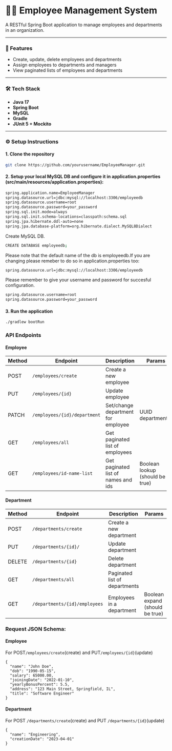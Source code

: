 # 🧑‍💼 Employee Management System

A RESTful Spring Boot application to manage employees and departments in an organization. 

---

### 🚀 Features

- Create, update, delete employees and departments
- Assign employees to departments and managers
- View paginated lists of employees and departments

---

### 🛠️ Tech Stack

- **Java 17**
- **Spring Boot**
- **MySQL**
- **Gradle**
- **JUnit 5 + Mockito**

---

### ⚙️ Setup Instructions

#### 1. Clone the repository
```bash
git clone https://github.com/yourusername/EmployeeManager.git
```
#### 2. Setup your local MySQL DB and configure it in application.properties (src/main/resources/application.properties):
```bash
spring.application.name=EmployeeManager
spring.datasource.url=jdbc:mysql://localhost:3306/employeedb
spring.datasource.username=root
spring.datasource.password=your_password
spring.sql.init.mode=always
spring.sql.init.schema-locations=classpath:schema.sql
spring.jpa.hibernate.ddl-auto=none
spring.jpa.database-platform=org.hibernate.dialect.MySQL8Dialect
```
Create MySQL DB.
```bash
CREATE DATABASE employeedb;
```
Please note that the default name of the db is employeedb.If you are changing please remeber to do so in application.properties too:
```bash
spring.datasource.url=jdbc:mysql://localhost:3306/employeedb
```
Please remember to give your username and password for succesful configuration.
```bash
spring.datasource.username=root
spring.datasource.password=your_password
```
#### 3. Run the application
```bash
./gradlew bootRun
```
### API Endpoints
#### Employee
| Method | Endpoint                     | Description                         | Params                           |
| ------ | ---------------------------- | -------------------------------     |--------------------------------- |
| POST   | `/employees/create`          | Create a new employee               |                                  |
| PUT    | `/employees/{id}`            | Update employee                     |                                  |
| PATCH  | `/employees/{id}/department` | Set/change department for employee  | UUID departmentId                |
| GET    | `/employees/all`             | Get paginated list of employees     |                                  | 
| GET    | `/employees/id-name-list`    | Get paginated list of names and ids | Boolean lookup (should be true)  |

#### Department
| Method | Endpoint                      | Description                   | Params                           |
| ------ | --------------------------    | ----------------------------- |-------------------------         |
| POST   | `/departments/create`         | Create a new department       |                                  |
| PUT    | `/departments/{id}/`          | Update department             |                                  |
| DELETE | `/departments/{id}`           | Delete department             |                                  |
| GET    | `/departments/all`            | Paginated list of departments |                                  |
| GET    | `/departments/{id}/employees` | Employees in a department     | Boolean expand (should be true)  |

### Request JSON Schema:
#### Employee
For POST`/employees/create`(create) and PUT`/employees/{id}`(update)
```
{
  "name": "John Doe",
  "dob": "1990-05-15",
  "salary": 65000.00,
  "joiningDate": "2022-01-10",
  "yearlyBonusPercent": 5.5,
  "address": "123 Main Street, Springfield, IL",
  "title": "Software Engineer"
}
```
#### Department
For POST `/departments/create`(create) and PUT `/departments/{id}`(update)
```
{
  "name": "Engineering",
  "creationDate": "2023-04-01"
}
```




